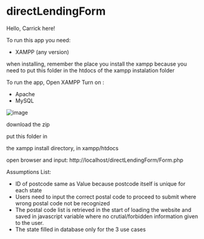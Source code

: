 # directLendingForm
Hello, 
Carrick here!

To run this app you need:
- XAMPP (any version)

when installing, remember the place you install the xampp 
because you need to put this folder in the htdocs of the 
xampp instalation folder 

To run the app,
Open XAMPP
Turn on :
- Apache
- MySQL

![image](https://user-images.githubusercontent.com/76893921/216811278-c6b94188-62db-48b2-84f9-aa634b7b494b.png)

download the zip

put this folder in 

the xampp install directory, 
in xampp/htdocs

open browser and input:
http://localhost/directLendingForm/Form.php

Assumptions List:
- ID of postcode same as Value because postcode itself is unique for each state
- Users need to input the correct postal code to proceed to submit where wrong postal code not be recognized
- The postal code list is retrieved in the start of loading the website and saved in javascript variable where no crutial/forbidden information given to the user. 
- The state filled in database only for the 3 use cases
